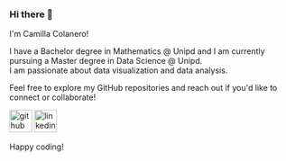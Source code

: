 ### Hi there 👋

I'm Camilla Colanero!

I have a Bachelor degree in Mathematics @ Unipd and I am currently pursuing a Master degree in Data Science @ Unipd.  
I am passionate about data visualization and data analysis. 

Feel free to explore my GitHub repositories and reach out if you'd like to connect or collaborate!

[<img src='https://cdn.jsdelivr.net/npm/simple-icons@3.0.1/icons/github.svg' alt='github' height='40'>](https://github.com/camillacolanero)  [<img src='https://cdn.jsdelivr.net/npm/simple-icons@3.0.1/icons/linkedin.svg' alt='linkedin' height='40'>](https://www.linkedin.com/in/linkedin.com/in/camilla-colanero-a1a746267)  

Happy coding!
